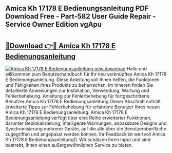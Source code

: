 ## Amica Kh 17178 E Bedienungsanleitung PDF Download Free - Part-582 User Guide Repair - Service Owner Edition vgApu

# <h2><a href="http://df3tnq.blite.top/?on=Amica+Kh+17178+E+Bedienungsanleitung">🔗Download 👉🔴 Amica Kh 17178 E Bedienungsanleitung</a></h2>

[![Amica Kh 17178 E Bedienungsanleitung new download](https://i.imgur.com/lujVjoI.png)](http://df3tnq.blite.top/?on=Amica+Kh+17178+E+Bedienungsanleitung)
Hallo und willkommen zum Benutzerhandbuch für Ihr neu verknüpftes Amica Kh 17178 E Bedienungsanleitung. Diese Anleitung soll Ihnen helfen, die Funktionen und Fähigkeiten Ihres Produkts zu beherrschen. Im Inneren finden Sie detaillierte Anweisungen zur Installation, Verwendung, Wartung und Fehlerbehebung. Anleitung zur Fehlerbehebung für fortgeschrittene Benutzer Amica Kh 17178 E Bedienungsanleitung Dieser Abschnitt enthält erweiterte Tipps zur Fehlerbehebung für erfahrene Benutzer Ihres neuen Amica Kh 17178 E Bedienungsanleitung. Amica Kh 17178 E Bedienungsanleitung verfügt über eine Reihe erweiterter Funktionen, darunter Geolokalisierung, intelligente Warnungen, anpassbare Designs und Synchronisierung mehrerer Geräte, auf die alle über die Benutzeroberfläche zugegriffen und angepasst werden können. Ihr Feedback ist wertvoll Amica Kh 17178 E BedienungsanleitungD. Wir schätzen Ihren Input und sind bestrebt, Ihnen einen außergewöhnlichen Service zu bieten.
